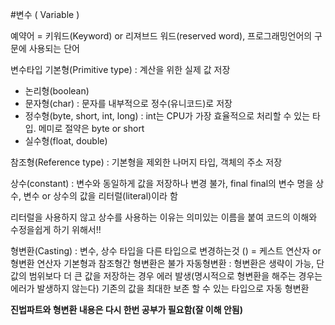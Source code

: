#변수 ( Variable )


예약어 = 키워드(Keyword) or 리져브드 워드(reserved word), 프로그래밍언어의 구문에 사용되는 단어

변수타입
기본형(Primitive type) : 계산을 위한 실제 값 저장
 - 논리형(boolean)
 - 문자형(char) : 문자를 내부적으로 정수(유니코드)로 저장
 - 정수형(byte, short, int, long) : int는 CPU가 가장 효율적으로 처리할 수 있는 타입. 메미로 절약은 byte or short
 - 실수형(float, double)


참조형(Reference type) : 기본형을 제외한 나머지 타입, 객체의 주소 저장

상수(constant) : 변수와 동일하게 값을 저장하나 변경 불가, final
final의 변수 명을 상수, 변수 or 상수의 값을 리터럴(literal)이라 함

리터럴을 사용하지 않고 상수를 사용하는 이유는 의미있는 이름을 붙여 코드의 이해와 수정을쉽게 하기 위해서!!

형변환(Casting) : 변수, 상수 타입을 다른 타입으로 변경하는것
() = 케스트 연산자 or 형변환 연산자
기본형과 참조형간 형변환은 불가
자동형변환 : 형변환은 생략이 가능, 단 값의 범위보다 더 큰 값을 저장하는 경우 에러 발생(명시적으로 형변환을 해주는 경우는 에러가 발생하지 않는다)
		 기존의 값을 최대한 보존 할 수 있는 타입으로 자동 형변환

**진법파트와 형변환 내용은 다시 한번 공부가 필요함(잘 이해 안됨)**